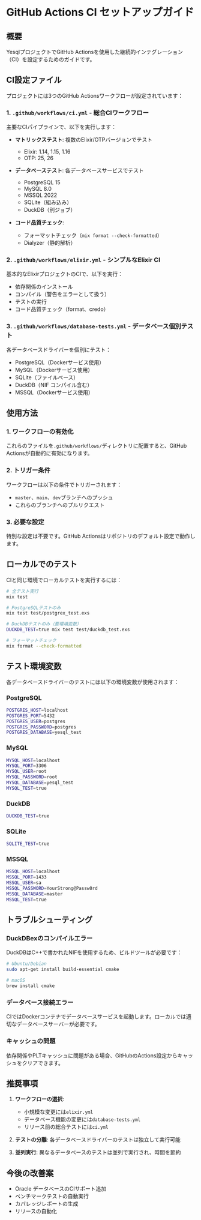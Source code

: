 # GitHub Actions CI セットアップガイド

## 概要

YesqlプロジェクトでGitHub Actionsを使用した継続的インテグレーション（CI）を設定するためのガイドです。

## CI設定ファイル

プロジェクトには3つのGitHub Actionsワークフローが設定されています：

### 1. `.github/workflows/ci.yml` - 総合CIワークフロー

主要なCIパイプラインで、以下を実行します：

- **マトリックステスト**: 複数のElixir/OTPバージョンでテスト
  - Elixir: 1.14, 1.15, 1.16
  - OTP: 25, 26
  
- **データベーステスト**: 各データベースサービスでテスト
  - PostgreSQL 15
  - MySQL 8.0
  - MSSQL 2022
  - SQLite（組み込み）
  - DuckDB（別ジョブ）

- **コード品質チェック**:
  - フォーマットチェック（`mix format --check-formatted`）
  - Dialyzer（静的解析）

### 2. `.github/workflows/elixir.yml` - シンプルなElixir CI

基本的なElixirプロジェクトのCIで、以下を実行：

- 依存関係のインストール
- コンパイル（警告をエラーとして扱う）
- テストの実行
- コード品質チェック（format、credo）

### 3. `.github/workflows/database-tests.yml` - データベース個別テスト

各データベースドライバーを個別にテスト：

- PostgreSQL（Dockerサービス使用）
- MySQL（Dockerサービス使用）
- SQLite（ファイルベース）
- DuckDB（NIF コンパイル含む）
- MSSQL（Dockerサービス使用）

## 使用方法

### 1. ワークフローの有効化

これらのファイルを`.github/workflows/`ディレクトリに配置すると、GitHub Actionsが自動的に有効になります。

### 2. トリガー条件

ワークフローは以下の条件でトリガーされます：

- `master`、`main`、`dev`ブランチへのプッシュ
- これらのブランチへのプルリクエスト

### 3. 必要な設定

特別な設定は不要です。GitHub Actionsはリポジトリのデフォルト設定で動作します。

## ローカルでのテスト

CIと同じ環境でローカルテストを実行するには：

```bash
# 全テスト実行
mix test

# PostgreSQLテストのみ
mix test test/postgrex_test.exs

# DuckDBテストのみ（要環境変数）
DUCKDB_TEST=true mix test test/duckdb_test.exs

# フォーマットチェック
mix format --check-formatted
```

## テスト環境変数

各データベースドライバーのテストには以下の環境変数が使用されます：

### PostgreSQL
```bash
POSTGRES_HOST=localhost
POSTGRES_PORT=5432
POSTGRES_USER=postgres
POSTGRES_PASSWORD=postgres
POSTGRES_DATABASE=yesql_test
```

### MySQL
```bash
MYSQL_HOST=localhost
MYSQL_PORT=3306
MYSQL_USER=root
MYSQL_PASSWORD=root
MYSQL_DATABASE=yesql_test
MYSQL_TEST=true
```

### DuckDB
```bash
DUCKDB_TEST=true
```

### SQLite
```bash
SQLITE_TEST=true
```

### MSSQL
```bash
MSSQL_HOST=localhost
MSSQL_PORT=1433
MSSQL_USER=sa
MSSQL_PASSWORD=YourStrong@Passw0rd
MSSQL_DATABASE=master
MSSQL_TEST=true
```

## トラブルシューティング

### DuckDBexのコンパイルエラー

DuckDBはC++で書かれたNIFを使用するため、ビルドツールが必要です：

```bash
# Ubuntu/Debian
sudo apt-get install build-essential cmake

# macOS
brew install cmake
```

### データベース接続エラー

CIではDockerコンテナでデータベースサービスを起動します。ローカルでは適切なデータベースサーバーが必要です。

### キャッシュの問題

依存関係やPLTキャッシュに問題がある場合、GitHubのActions設定からキャッシュをクリアできます。

## 推奨事項

1. **ワークフローの選択**: 
   - 小規模な変更には`elixir.yml`
   - データベース機能の変更には`database-tests.yml`
   - リリース前の総合テストには`ci.yml`

2. **テストの分離**: 各データベースドライバーのテストは独立して実行可能

3. **並列実行**: 異なるデータベースのテストは並列で実行され、時間を節約

## 今後の改善案

- Oracle データベースのCIサポート追加
- ベンチマークテストの自動実行
- カバレッジレポートの生成
- リリースの自動化